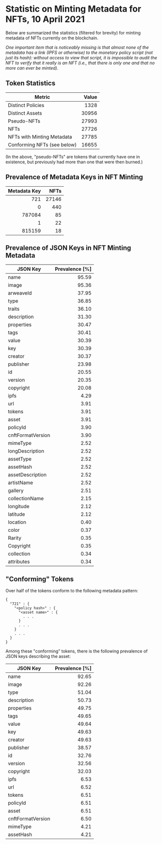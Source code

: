 Statistic on Minting Metadata for NFTs, 10 April 2021
=====================================================

Below are summarized the statistics (filtered for brevity) for minting metadata of NFTs currently on the blockchain.

*One important item that is noticeably missing is that almost none of the metadata has a link (IPFS or otherwise) to the monetary policy script (not just its hash): without access to view that script, it is impossible to audit the NFT to verify that it really is an NFT (i.e., that there is only one and that no more can ever be minted).*


Token Statistics
----------------

| Metric                      | Value |
|-----------------------------|------:|
| Distinct Policies           |  1328 |
| Distinct Assets             | 30956 |
| Pseudo-NFTs                 | 27993 |
| NFTs                        | 27726 |
| NFTs with Minting Metadata  | 27785 |
| Conforming NFTs (see below) | 16655 |

(In the above, "pseudo-NFTs" are tokens that currently have one in existence, but previously had more than one that were then burned.)


Prevalence of Metadata Keys in NFT Minting
------------------------------------------

| Metadata Key | NFTs  |
|-------------:|------:|
|          721 | 27146 |
|            0 |   440 |
|       787084 |    85 |
|            1 |    22 |
|       815159 |    18 |


Prevalence of JSON Keys in NFT Minting Metadata
-----------------------------------------------

| JSON Key          | Prevalence [%] |
|-------------------|---------------:|
| name              |          95.59 |
| image             |          95.36 |
| arweaveId         |          37.95 |
| type              |          36.85 |
| traits            |          36.10 |
| description       |          31.30 |
| properties        |          30.47 |
| tags              |          30.41 |
| value             |          30.39 |
| key               |          30.39 |
| creator           |          30.37 |
| publisher         |          23.98 |
| id                |          20.55 |
| version           |          20.35 |
| copyright         |          20.08 |
| ipfs              |           4.29 |
| url               |           3.91 |
| tokens            |           3.91 |
| asset             |           3.91 |
| policyId          |           3.90 |
| cnftFormatVersion |           3.90 |
| mimeType          |           2.52 |
| longDescription   |           2.52 |
| assetType         |           2.52 |
| assetHash         |           2.52 |
| assetDescription  |           2.52 |
| artistName        |           2.52 |
| gallery           |           2.51 |
| collectionName    |           2.15 |
| longitude         |           2.12 |
| latitude          |           2.12 |
| location          |           0.40 |
| color             |           0.37 |
| Rarity            |           0.35 |
| Copyright         |           0.35 |
| collection        |           0.34 |
| attributes        |           0.34 |


"Conforming" Tokens
-------------------
Over half of the tokens conform to the following metadata pattern:

    {
      "721" : {
        "<policy hash>" : {
          "<asset name>" : {
            . . .
          }
          . . .
        }
        . . .
      }
    }

Among these "conforming" tokens, there is the following prevalence of JSON keys describing the asset:

| JSON Key          | Prevalence [%] |
|-------------------|---------------:|
| name              |          92.65 |
| image             |          92.26 |
| type              |          51.04 |
| description       |          50.73 |
| properties        |          49.75 |
| tags              |          49.65 |
| value             |          49.64 |
| key               |          49.63 |
| creator           |          49.63 |
| publisher         |          38.57 |
| id                |          32.76 |
| version           |          32.56 |
| copyright         |          32.03 |
| ipfs              |           6.53 |
| url               |           6.52 |
| tokens            |           6.51 |
| policyId          |           6.51 |
| asset             |           6.51 |
| cnftFormatVersion |           6.50 |
| mimeType          |           4.21 |
| assetHash         |           4.21 |
